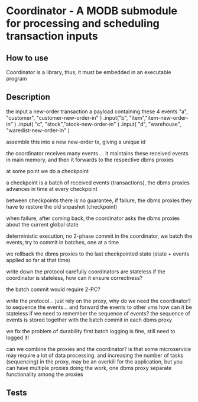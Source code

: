 # Coordinator - A MODB submodule for processing and scheduling transaction inputs

## How to use

Coordinator is a library, thus, it must be embedded in an executable program

## Description

the input a new-order transaction
    a payload containing these 4 events
    "a", "customer", "customer-new-order-in" )
            .input("b", "item","item-new-order-in" )
            .input( "c", "stock","stock-new-order-in" )
            .input( "d", "warehouse", "waredist-new-order-in" )

assemble this into a new new-order tx, giving a unique id

the coordinator receives many events ... it maintains these received events in main memory, and then it forwards to the respective dbms proxies

at some point we do a checkpoint

a checkpoint is a batch of received events (transactions), the dbms proxies advances in time at every checkpoint

between checkpoints there is no guarantee, if failure, the dbms proxies they have to restore the old snpashot (checkpoint)

when failure, after coming back, the coordinator asks the dbms proxies about the current global state

deterministic execution, no 2-phase commit
in the coordinator, we batch the events, try to commit in batches, one at a time

we rollback the dbms proxies to the last checkpointed state (state + events applied so far at that time)

write down the protocol carefully
coordinators are stateless
if the coordinator is stateless, how can it ensure correctness?

the batch commit would require 2-PC?

write the protocol... just rely on the proxy, why do we need the coordinator? to sequence the events... and forward the events to other vms
 how can it be stateless if we need to remember the sequence of events?
 the sequence of events is stored together with the batch commit in each dbms proxy

we fix the problem of durability first
batch logging is fine, still need to logged it!

can we combine the proxies and the coordinator?
is that some microservice may require a lot of data processing.
and increasing the number of tasks (sequencing) in the proxy, may be an overkill for the application,
but you can have multiple proxies doing the work, one dbms proxy
separate functionality among the proxies

## Tests

